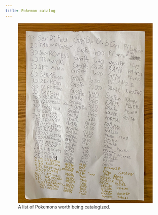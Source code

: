 ```yaml
---
title: Pokemon catalog
---
```

<figure>
<img src="/img/emil-drawing/IMG_5001.jpg" alt="A dense handwritten paper with names of Pokemons. Each Pokemon with its size and type (like fire, plant, ghost, and so on)">
<figcaption>A list of Pokemons worth being catalogized.</figcaption>
</figure>
